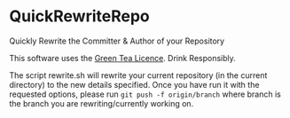 # QuickRewriteRepo
Quickly Rewrite the Committer &amp; Author of your Repository

This software uses the [Green Tea Licence](https://github.com/DragonStuff/GreenTeaLicence/blob/master/README.md). Drink Responsibly.

The script rewrite.sh will rewrite your current repository (in the current directory) to the new details specified.
Once you have run it with the requested options, please run `git push -f origin/branch` where branch is the branch you are rewriting/currently working on.
